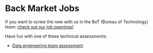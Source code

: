 # Back Market Jobs 
If you want to screw the new with us in the BoT (Bureau of Technology) team: 
[check out our job openings!](https://jobs.backmarket.fr)

Have fun with one of these technical assessments:
* [Data engineering team assessment](https://github.com/BackMarket/jobs/tree/feature/data-first-release/data_engineering_team)